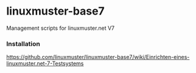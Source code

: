 # linuxmuster-base7
Management scripts for linuxmuster.net V7

### Installation ###

https://github.com/linuxmuster/linuxmuster-base7/wiki/Einrichten-eines-linuxmuster.net-7-Testsystems
